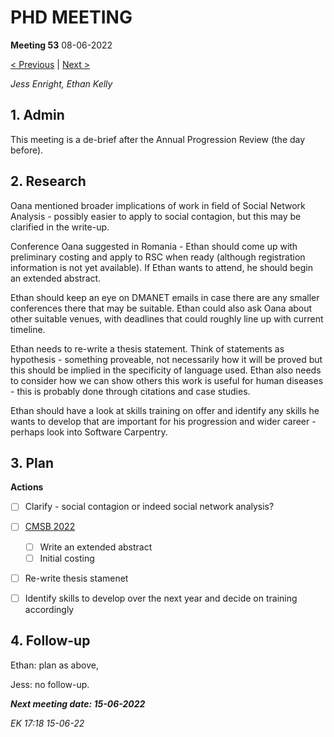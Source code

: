 # PHD MEETING

__Meeting 53__
08-06-2022

[< Previous](../05/52_24-05-22) | [Next >](../06/54_15-06-22.md)

_Jess Enright,_
_Ethan Kelly_


## 1. Admin

This meeting is a de-brief after the Annual Progression Review (the day before).

## 2. Research

Oana mentioned broader implications of work in field of Social Network Analysis - possibly easier to apply to social contagion, but this may be clarified in the write-up.

Conference Oana suggested in Romania - Ethan should come up with preliminary costing and apply to RSC when ready (although registration information is not yet available). If Ethan wants to attend, he should begin an extended abstract.

Ethan should keep an eye on DMANET emails in case there are any smaller conferences there that may be suitable. Ethan could also ask Oana about other suitable venues, with deadlines that could roughly line up with current timeline.

Ethan needs to re-write a thesis statement. Think of statements as hypothesis - something proveable, not necessarily how it will be proved but this should be implied in the specificity of language used. Ethan also needs to consider how we can show others this work is useful for human diseases - this is probably done through citations and case studies.

Ethan should have a look at skills training on offer and identify any skills he wants to develop that are important for his progression and wider career - perhaps look into Software Carpentry.


## 3. Plan

**Actions**
- [ ] Clarify - social contagion or indeed social network analysis?
- [ ] [CMSB 2022](https://fmi.unibuc.ro/en/cmsb-2022/cmsb-2022-call/)
	- [ ] Write an extended abstract
	- [ ] Initial costing
- [ ] Re-write thesis stamenet
- [ ] Identify skills to develop over the next year and decide on training accordingly



## 4. Follow-up

Ethan: plan as above,

Jess: no follow-up.


**_Next meeting date: 15-06-2022_**



_EK 17:18 15-06-22_
